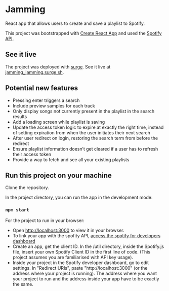 # Jamming

React app that allows users to create and save a playlist to Spotify.

This project was bootstrapped with [Create React App](https://github.com/facebook/create-react-app) and used the [Spotify API](https://developer.spotify.com/).

## See it live

The project was deployed with [surge](https://surge.sh/).
See it live at [jamming_jamming.surge.sh](http://jamming_jamming.surge.sh/).

## Potential new features

* Pressing enter triggers a search
* Include preview samples for each track
* Only display songs not currently present in the playlist in the search results
* Add a loading screen while playlist is saving
* Update the access token logic to expire at exactly the right time, instead of setting expiration from when the user initiates their next search
* After user redirect on login, restoring the search term from before the redirect
* Ensure playlist information doesn’t get cleared if a user has to refresh their access token
* Provide a way to fetch and see all your existing playlists

## Run this project on your machine

Clone the repository.

In the project directory, you can run the app in the development mode:

### `npm start`

For the project to run in your browser:

* Open [http://localhost:3000](http://localhost:3000) to view it in your browser.
* To link your app with the spofity API, [access the spotify for developers dashboard](https://developer.spotify.com/dashboard/applications)
* Create an app, get the client ID. In the /util directory, inside the Spotify.js file, insert your own Spotify Client ID in the first line of code. (This project assumes you are familiarised with API key usage).
* Inside your project in the Spotify developer dashboard, go to edit settings. In "Redirect URIs", paste "http://localhost:3000" (or the address where your project is running). The address where you want your project to run and the address inside your app have to be exactly the same.


